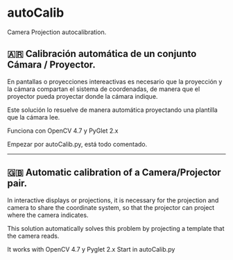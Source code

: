 # autoCalib
Camera Projection autocalibration. 


## :argentina: Calibración automática de un conjunto Cámara / Proyector. 

En pantallas o proyecciones intereactivas es necesario que la proyección y la cámara compartan el sistema de coordenadas, de manera que el proyector pueda proyectar donde la cámara indique. 

Este solución lo resuelve de manera automática proyectando una plantilla que la cámara lee.

Funciona con OpenCV 4.7 y PyGlet 2.x

Empezar por autoCalib.py, está todo comentado.
____

## :uk: Automatic calibration of a Camera/Projector pair. 

In interactive displays or projections, it is necessary for the projection and camera to share the coordinate system, so that the projector can project where the camera indicates.

This solution automatically solves this problem by projecting a template that the camera reads.

It works with OpenCV 4.7 y Pyglet 2.x
Start in autoCalib.py
